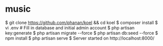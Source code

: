 # music
$ git clone https://github.com/phanan/koel && cd koel
$ composer install
$ vi .env # Fill in database and initial admin account
$ php artisan key:generate
$ php artisan migrate --force
$ php artisan db:seed --force
$ npm install
$ php artisan serve
$ Server started on http://localhost:8000/

